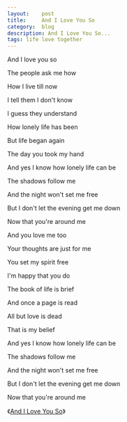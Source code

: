```yaml
---
layout:    post
title:     And I Love You So
category:  blog
description: And I Love You So...
tags: life love together
---
```

And I love you so

The people ask me how

How I live till now

I tell them I don't know

I guess they understand

How lonely life has been

But life began again

The day you took my hand

And yes I know how lonely life can be

The shadows follow me

And the night won't set me free

But I don't let the evening get me down

Now that you're around me

And you love me too

Your thoughts are just for me

You set my spirit free

I'm happy that you do

The book of life is brief

And once a page is read

All but love is dead

That is my belief

And yes I know how lonely life can be

The shadows follow me

And the night won't set me free

But I don't let the evening get me down

Now that you're around me

《<a href="http://www.xiami.com/song/2249641" targe="_blank">And I Love You So</a>》
